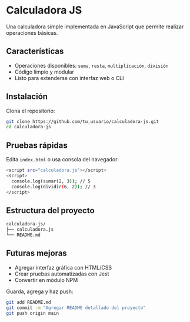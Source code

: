 # Calculadora JS

Una calculadora simple implementada en JavaScript que permite realizar operaciones básicas.

## Características

- Operaciones disponibles: `suma`, `resta`, `multiplicación`, `división`
- Código limpio y modular
- Listo para extenderse con interfaz web o CLI

## Instalación

Clona el repositorio:

```bash
git clone https://github.com/tu_usuario/calculadora-js.git
cd calculadora-js
```

## Pruebas rápidas

Edita `index.html` o usa consola del navegador:
```bash
<script src="calculadora.js"></script>
<script>
  console.log(sumar(2, 3)); // 5
  console.log(dividir(6, 2)); // 3
</script>
```

## Estructura del proyecto

```bash
calculadora-js/
├── calculadora.js
└── README.md
```

## Futuras mejoras

- Agregar interfaz gráfica con HTML/CSS
- Crear pruebas automatizadas con Jest
- Convertir en módulo NPM

Guarda, agrega y haz push:
```bash
git add README.md
git commit -m "Agregar README detallado del proyecto"
git push origin main
